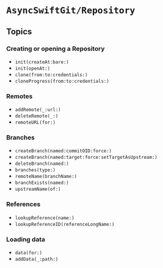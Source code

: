 # ``AsyncSwiftGit/Repository``

## Topics

### Creating or opening a Repository

- ``init(createAt:bare:)``
- ``init(openAt:)``
- ``clone(from:to:credentials:)``
- ``cloneProgress(from:to:credentials:)``

### Remotes

- ``addRemote(_:url:)``
- ``deleteRemote(_:)``
- ``remoteURL(for:)``

### Branches

- ``createBranch(named:commitOID:force:)``
- ``createBranch(named:target:force:setTargetAsUpstream:)``
- ``deleteBranch(named:)``
- ``branches(type:)``
- ``remoteName(branchName:)``
- ``branchExists(named:)``
- ``upstreamName(of:)``

### References

- ``lookupReference(name:)``
- ``lookupReferenceID(referenceLongName:)``

### Loading data

- ``data(for:)``
- ``addData(_:path:)``
